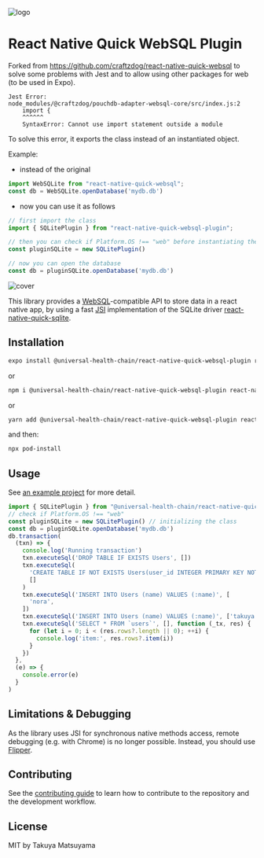 ![logo](https://avatars.githubusercontent.com/u/57396025?s=200&v=4)

# **React Native Quick WebSQL Plugin**

Forked from https://github.com/craftzdog/react-native-quick-websql to solve some problems with Jest and to allow using other packages for web (to be used in Expo).

```
Jest Error:
node_modules/@craftzdog/pouchdb-adapter-websql-core/src/index.js:2
    import {
    ^^^^^^
    SyntaxError: Cannot use import statement outside a module
```

To solve this error, it exports the class instead of an instantiated object.

Example:

- instead of the original
```js
import WebSQLite from "react-native-quick-websql";
const db = WebSQLite.openDatabase('mydb.db')
```

- now you can use it as follows
``` js
// first import the class
import { SQLitePlugin } from "react-native-quick-websql-plugin";

// then you can check if Platform.OS !== "web" before instantiating the SQLite plugin for react native
const pluginSQLite = new SQLitePlugin()

// now you can open the database
const db = pluginSQLite.openDatabase('mydb.db')
```


![cover](https://repository-images.githubusercontent.com/486860084/27ea3b8e-30c4-4acb-9c2c-691b37d9e2a2)

This library provides a [WebSQL](http://www.w3.org/TR/webdatabase/)-compatible API to store data in a react native app, by using a fast [JSI](https://formidable.com/blog/2019/jsi-jsc-part-2/) implementation of the SQLite driver [react-native-quick-sqlite](https://github.com/ospfranco/react-native-quick-sqlite).

## Installation

```sh
expo install @universal-health-chain/react-native-quick-websql-plugin react-native-quick-sqlite
```
or
```sh
npm i @universal-health-chain/react-native-quick-websql-plugin react-native-quick-sqlite
```
or
```sh
yarn add @universal-health-chain/react-native-quick-websql-plugin react-native-quick-sqlite
```

and then:
```sh
npx pod-install
```

## Usage

See [an example project](./example/src/App.tsx) for more detail.

```js
import { SQLitePlugin } from "@universal-health-chain/react-native-quick-sqlite";
// check if Platform.OS !== "web"
const pluginSQLite = new SQLitePlugin() // initializing the class  
const db = pluginSQLite.openDatabase('mydb.db')
db.transaction(
  (txn) => {
    console.log('Running transaction')
    txn.executeSql('DROP TABLE IF EXISTS Users', [])
    txn.executeSql(
      'CREATE TABLE IF NOT EXISTS Users(user_id INTEGER PRIMARY KEY NOT NULL, name VARCHAR(30))',
      []
    )
    txn.executeSql('INSERT INTO Users (name) VALUES (:name)', [
      'nora',
    ])
    txn.executeSql('INSERT INTO Users (name) VALUES (:name)', ['takuya'])
    txn.executeSql('SELECT * FROM `users`', [], function (_tx, res) {
      for (let i = 0; i < (res.rows?.length || 0); ++i) {
        console.log('item:', res.rows?.item(i))
      }
    })
  },
  (e) => {
    console.error(e)
  }
)
```


## Limitations & Debugging

As the library uses JSI for synchronous native methods access, remote debugging (e.g. with Chrome) is no longer possible.
Instead, you should use [Flipper](https://github.com/facebook/flipper).

## Contributing

See the [contributing guide](CONTRIBUTING.md) to learn how to contribute to the repository and the development workflow.

## License

MIT by Takuya Matsuyama
